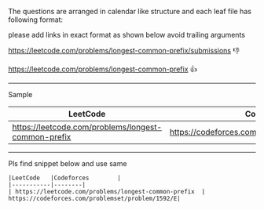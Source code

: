 The questions are arranged in calendar like structure and each leaf file has following format:


please add links in exact format as shown below avoid trailing arguments 

https://leetcode.com/problems/longest-common-prefix/submissions  :-1:  

https://leetcode.com/problems/longest-common-prefix  :+1:  

---
Sample


|LeetCode   |Codeforces        |        
|-----------|--------|
| https://leetcode.com/problems/longest-common-prefix  | https://codeforces.com/problemset/problem/1592/E|        


---
Pls find snippet below and use same 

```
|LeetCode   |Codeforces        |        
|-----------|--------|
| https://leetcode.com/problems/longest-common-prefix  | https://codeforces.com/problemset/problem/1592/E|        

```
